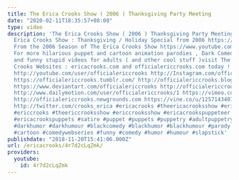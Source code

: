 ```yaml
---
title: The Erica Crooks Show ( 2006 ) Thanksgiving Party Meeting
date: "2020-02-11T18:35:57+08:00"
type: video
description: 'The Erica Crooks Show ( 2006 ) Thanksgiving Party Meeting From the The
  Erica Crooks Show : Thanksgiving / Holiday Special from 2006 https://www.youtube.com/watch?v=Cq8GUX6zdBM
  From the 2006 Season of The Erica Crooks Show https://www.youtube.com/playlist?list=PLJLbzpbdP5rmUYgS9KB-9u40ETwVPMVdb
  For more hilarious puppet and cartoon animation parodies , Dark Comedy humor , satires
  and funny stupid videos for adults ( and other cool stuff )visit The Official Erica
  Crooks Websites : ericacrooks.com and officialericcrooks.com today ! http://facebook.com/officialericcrooks
  http://youtube.com/user/officialericcrooks http://Instagram.com/officialericcrooks/
  https://officialericcrooks.tumblr.com/ http://officialericcrooks.blogspot.com/ https://officialericcrooks.wordpress.com
  https://www.deviantart.com/officialericcrooks http://officialericcrooks.newgrounds.com/follow
  http://www.dailymotion.com/user/officialericcrooks/1 https://vimeo.com/officialericcrooks
  http://officialericcrooks.newgrounds.com https://vine.co/u/1257143407999610880 https://www.pinterest.com/officialec1/
  http://twitter.com/crooks_erica #ericacrooks #theericacrooksshow #ericacrooksshow
  #ericcrooks #theericcrooksshow #ericcrooksshow #ericacrookspuppeteer #ericacrookspuppet
  #ericacrookspuppets #satire #puppet #puppets #puppetry #adultpuppetry #darkcomedy
  #darkhumor #darkhumour #blackcomedy #blackhumor #blackhumour #parody #parodies #cartoons
  #cartoon #comedywebseries #funny #comedy #humor #humour #slapstick'
publishdate: "2018-11-20T15:41:06.000Z"
url: /ericacrooks/4r7d2cLqZmk/
providers:
  youtube:
    id: 4r7d2cLqZmk
---
```

